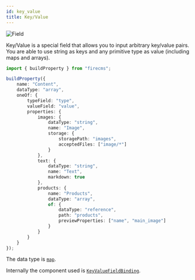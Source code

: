 ```yaml
---
id: key_value
title: Key/Value
---
```


![Field](/img/fields/KeyValue.png)

Key/Value is a special field that allows you to input arbitrary key/value pairs.
You are able to use string as keys and any primitive type as value (including maps
and arrays).


```typescript jsx
import { buildProperty } from "firecms";

buildProperty({
    name: "Content",
    dataType: "array",
    oneOf: {
        typeField: "type",
        valueField: "value",
        properties: {
            images: {
                dataType: "string",
                name: "Image",
                storage: {
                    storagePath: "images",
                    acceptedFiles: ["image/*"]
                }
            },
            text: {
                dataType: "string",
                name: "Text",
                markdown: true
            },
            products: {
                name: "Products",
                dataType: "array",
                of: {
                    dataType: "reference",
                    path: "products",
                    previewProperties: ["name", "main_image"]
                }
            }
        }
    }
});
```

The data type is [`map`](../config/map).

Internally the component used
is [`KeyValueFieldBinding`](../../api/functions/KeyValueFieldBinding).

